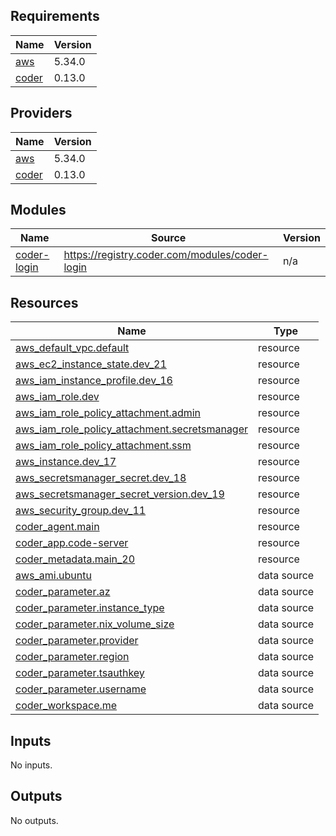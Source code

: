 <!-- BEGIN_TF_DOCS -->
## Requirements

| Name | Version |
|------|---------|
| <a name="requirement_aws"></a> [aws](#requirement\_aws) | 5.34.0 |
| <a name="requirement_coder"></a> [coder](#requirement\_coder) | 0.13.0 |

## Providers

| Name | Version |
|------|---------|
| <a name="provider_aws"></a> [aws](#provider\_aws) | 5.34.0 |
| <a name="provider_coder"></a> [coder](#provider\_coder) | 0.13.0 |

## Modules

| Name | Source | Version |
|------|--------|---------|
| <a name="module_coder-login"></a> [coder-login](#module\_coder-login) | https://registry.coder.com/modules/coder-login | n/a |

## Resources

| Name | Type |
|------|------|
| [aws_default_vpc.default](https://registry.terraform.io/providers/aws/5.34.0/docs/resources/default_vpc) | resource |
| [aws_ec2_instance_state.dev_21](https://registry.terraform.io/providers/aws/5.34.0/docs/resources/ec2_instance_state) | resource |
| [aws_iam_instance_profile.dev_16](https://registry.terraform.io/providers/aws/5.34.0/docs/resources/iam_instance_profile) | resource |
| [aws_iam_role.dev](https://registry.terraform.io/providers/aws/5.34.0/docs/resources/iam_role) | resource |
| [aws_iam_role_policy_attachment.admin](https://registry.terraform.io/providers/aws/5.34.0/docs/resources/iam_role_policy_attachment) | resource |
| [aws_iam_role_policy_attachment.secretsmanager](https://registry.terraform.io/providers/aws/5.34.0/docs/resources/iam_role_policy_attachment) | resource |
| [aws_iam_role_policy_attachment.ssm](https://registry.terraform.io/providers/aws/5.34.0/docs/resources/iam_role_policy_attachment) | resource |
| [aws_instance.dev_17](https://registry.terraform.io/providers/aws/5.34.0/docs/resources/instance) | resource |
| [aws_secretsmanager_secret.dev_18](https://registry.terraform.io/providers/aws/5.34.0/docs/resources/secretsmanager_secret) | resource |
| [aws_secretsmanager_secret_version.dev_19](https://registry.terraform.io/providers/aws/5.34.0/docs/resources/secretsmanager_secret_version) | resource |
| [aws_security_group.dev_11](https://registry.terraform.io/providers/aws/5.34.0/docs/resources/security_group) | resource |
| [coder_agent.main](https://registry.terraform.io/providers/coder/coder/0.13.0/docs/resources/agent) | resource |
| [coder_app.code-server](https://registry.terraform.io/providers/coder/coder/0.13.0/docs/resources/app) | resource |
| [coder_metadata.main_20](https://registry.terraform.io/providers/coder/coder/0.13.0/docs/resources/metadata) | resource |
| [aws_ami.ubuntu](https://registry.terraform.io/providers/aws/5.34.0/docs/data-sources/ami) | data source |
| [coder_parameter.az](https://registry.terraform.io/providers/coder/coder/0.13.0/docs/data-sources/parameter) | data source |
| [coder_parameter.instance_type](https://registry.terraform.io/providers/coder/coder/0.13.0/docs/data-sources/parameter) | data source |
| [coder_parameter.nix_volume_size](https://registry.terraform.io/providers/coder/coder/0.13.0/docs/data-sources/parameter) | data source |
| [coder_parameter.provider](https://registry.terraform.io/providers/coder/coder/0.13.0/docs/data-sources/parameter) | data source |
| [coder_parameter.region](https://registry.terraform.io/providers/coder/coder/0.13.0/docs/data-sources/parameter) | data source |
| [coder_parameter.tsauthkey](https://registry.terraform.io/providers/coder/coder/0.13.0/docs/data-sources/parameter) | data source |
| [coder_parameter.username](https://registry.terraform.io/providers/coder/coder/0.13.0/docs/data-sources/parameter) | data source |
| [coder_workspace.me](https://registry.terraform.io/providers/coder/coder/0.13.0/docs/data-sources/workspace) | data source |

## Inputs

No inputs.

## Outputs

No outputs.
<!-- END_TF_DOCS -->